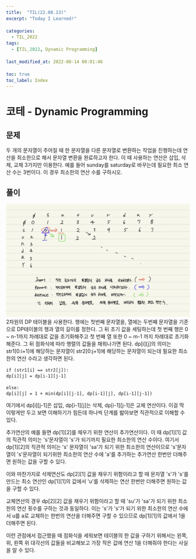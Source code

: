 ```yaml
---
title:  "TIL(22.08.13)"
excerpt: "Today I Learned!"

categories:
  - TIL_2022
tags:
  - [TIL_2022, Dynamic Programming]

last_modified_at: 2022-08-14 00:01:46

toc: true
toc_label: Index
---
```


# 코테 - Dynamic Programming
## 문제
두 개의 문자열이 주어질 때 한 문자열을 다른 문자열로 변환하는 작업을 진행하는데 연산을 최소한으로 해서 문자열 변환을 완료하고자 한다. 이 때 사용하는 연산은 삽입, 삭제, 교체 3가지만 이용한다. 예를 들어 sunday를 saturday로 바꾸는데 필요한 최소 연산 수는 3번이다.
이 경우 최소한의 연산 수를 구하시오.

## 풀이
![](/assets/images/KakaoTalk_20220814_001537318.jpg)
2차원의 DP 테이블을 사용한다. 행에는 첫번째 문자열을, 열에는 두번째 문자열을 기준으로 DP테이블의 행과 열의 길이를 정한다. 그 뒤 초기 값을 세팅하는데 첫 번째 행은 0 ~ n-1까지 차례대로 값을 초기화해주고 첫 번째 열 또한 0 ~ m-1 까지 차례대로 초기화 해준다. 그 뒤 점화식에 따라 행렬의 값들을 채워나가면 된다. dp[i][j]의 의미는 str1[0:i+1]에 해당하는 문자열이 str2[0:j+1]에 해당하는 문자열이 되는데 필요한 최소한의 연산 수라고 생각하면 된다.

~~~
if (str1[i] == str2[j]):
dp[i][j] = dp[i-1][j-1]

else:
dp[i][j] = 1 + min(dp[i][j-1], dp[i-1][j], dp[i-1][j-1])
~~~

여기에서 dp[i][j-1]은 삽입, dp[i-1][j]는 삭제, dp[i-1][j-1]은 교체 연산이다. 이걸 딱 이렇게만 두고 보면 이해하기가 힘든데 하나씩 단계를 밟아보면 직관적으로 이해할 수 있다.

추가연산의 예를 들면 dp[1][2]를 채우기 위한 연산이 추가연산이다. 이 때 dp[1][1] 값의 직관적 의미는 's'문자열이 's'가 되기까지 필요한 최소한의 연산 수이다. 여기서 dp[1][2]의 직관적 의미는 's' 문자열이 'sa'가 되기 위한 최소한의 연산이므로 's'문자열이 's'문자열이 되기위한 최소한의 연산 수에 'a'를 추가하는 추가연산 한번만 더해주면 원하는 값을 구할 수 있다.

이와 마찬가지로 삭제연산도 dp[2][1] 값을 채우기 위함이라고 할 때 문자열 's'가 's'를 만드는 최소 연산인 dp[1][1]의 값에서 'u'를 삭제하는 연산 한번만 더해주면 원하는 값을 구할 수 있다.

교체연산의 경우 dp[2][2] 값을 채우기 위함이라고 할 때 'su'가 'sa'가 되기 위한 최소한의 연산 횟수를 구하는 것과 동일하다. 이는 's'가 's'가 되기 위한 최소한의 연산 수에서 u를 a로 교체하는 한번의 연산을 더해주면 구할 수 있으므로 dp[1][1]의 값에서 1을 더해주면 된다.

이런 관점에서 접근했을 때 점화식을 세워보면 테이블의 한 값을 구하기 위해서는 왼쪽, 위, 왼쪽 위 대각선의 값들을 비교해보고 가장 작은 값에 연산 1을 더해줘야 한다는 사실을 알 수 있다.























